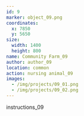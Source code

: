 ```yaml
---
id: 9
marker: object_09.png
coordinates:
  x: 7850
  y: 5650
size:
  width: 1400
  height: 800
name: Community Farm_09
author: author_09
location: common
action: nursing animal_09
images:
  - /img/projects/09_01.png
  - /img/projects/09_02.png
---
```


instructions_09
